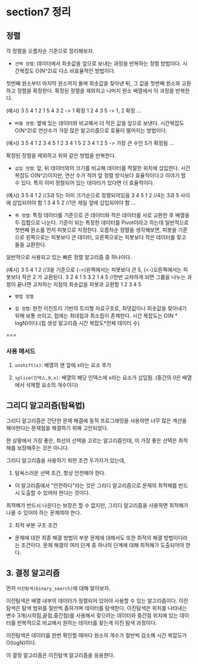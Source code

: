 # section7 정리

## 정렬

각 정렬을 오름차순 기준으로 정리해보자.

- `선택 정렬`: 데이터에서 최솟값을 앞으로 보내는 과정을 반복하는 정렬 방법이다. 시간복잡도 O(N^2)로 다소 비효율적인 방법이다.

첫번째 원소부터 마지막 원소까지 돌며 최솟값을 찾아낸 뒤, 그 값을 첫번쩨 원소와 교환하고 정렬을 확정한다. 확정된 정렬을 제외하고 나머지 원소 배열에서 이 과정을 반복한다.

(예시)
3 5 4 1 2
1 5 4 3 2 -> 1 확정
1 2 4 3 5 -> 1, 2 확정
...

- `버블 정렬`: 옆에 있는 데이터와 비교해서 더 작은 값을 앞으로 보낸다. 시간복잡도 O(N^2)로 연산수가 가장 많은 알고리즘으로 효율이 떨어지는 방법이다.

(예시)
3 5 4 1 2
3 4 5 1 2
3 4 1 5 2
3 4 1 2 5 -> 가장 큰 수인 5가 확정됨
...

확정된 정렬을 제외하고 위와 같은 방법을 반복한다.

- `삽입 정렬`: 앞, 뒤 데이터와의 크기를 비교해 데이터를 적절한 위치에 삽입한다. 시간복잡도 O(N^2)이지만, 연산 수가 적어 앞 정렬 방식보다 효율적이다고 이야기 할 수 있다. 특히 이미 정렬되어 있는 데이터가 있다면 더 효율적이다.

(예시)
3 5 4 1 2 //3과 5는 이미 크기순으로 정렬되어있음
3 4 5 1 2 //4는 3과 5 사이에 삽입되어야 함
1 3 4 5 2 //1은 제일 앞에 삽입되어야 함
...

- `퀵 정렬`: 특정 데이터를 기준으로 큰 데이터와 작은 데이터를 서로 교환한 후 배열을 두 집합으로 나눈다. 기준이 되는 특정한 데이터를 Pivot이라고 하는데 일반적으로 첫번째 원소를 먼저 피봇으로 지정한다.
오름차순 정렬을 생각해보면, 피봇을 기준으로 왼쪽으로는 피봇보다 큰 데이터, 오른쪽으로는 피봇보다 작은 데이터를 찾고 둘을 교환한다.

일반적으로 사용되고 있는 빠른 정렬 알고리즘 중 하나이다.

(예시)
3 5 4 1 2 //3을 기준으로 (->)왼쪽에서는 피봇보다 큰 5, (<-)오른쪽에서는 피봇보다 작은 2 가 교환된다.
3 2 4 1 5
3 2 1 4 5 //한번 교차하게 되면 그룹을 나누는 과정이 끝나면 교차하는 지점의 최솟값을 피봇과 교환함
1 2 3 4 5 


- `병합 정렬`

- `힙 정렬`: 완전 이진트리 기반의 트리형 자료구조로, 최댓값이나 최솟값을 찾아내기 위해 보통 쓰이고, 힙에는 최대힙과 최소힙이 존재한다.  시간 복잡도는 O(N * logN)이다.(힙 생성 알고리즘 시간 복잡도*전체 데이터 수)

===
### 사용 메서드

1. `unshift(x)`: 배열의 맨 앞에 x라는 요소 추가

2. `splice(인덱스,0,x)`: 배열의 해당 인덱스에 x라는 요소가 삽입됨. (중간의 0은  배열에서 삭제할 요소의 개수이다)
## 그리디 알고리즘(탐욕법)

그리디 알고리즘은 간단한 문제 해결에 동적 프로그래밍을 사용하면 너무 많은 계산을 해야한다는 문제점을 해결하기 위해 고안되었다.

현 상황에서 가장 좋은, 최선의 선택을 고르는 알고리즘인데, 이 가장 좋은 선택은 최적해를 보장해주는 것은 아니다.

그리디 알고리즘을 사용하기 위한 조건 두가지가 있는데,

1) 탐욕스러운 선택 조건, 항상 안전해야 한다.
- 이 알고리즘에서 "안전하다"라는 것은 그리디 알고리즘으로 문제의 최적해를 반드시 도출할 수 있어야 한다는 것이다.

최적해가 반드시 나온다는 보장은 할 수 없지만, 그리디 알고리즘을 사용하면 최적해가 나올 수 있어야 하는 문제여야 한다.

2) 최적 부분 구조 조건
- 문제에 대한 최종 해결 방법이 부분 문제에 대해서도 또한 최적의 해결 방법이다라는 조건이다. 문제 해결의 여러 단계 중 하나의 단계에 대해 최적해가 도출되어야 한다.

## 3. 결정 알고리즘

먼저 `이진탐색(binary_search)`에 대해 알아보자.

이진탐색은 배열 내부의 데이터가 정렬되어 있어야 사용할 수 있는 알고리즘이다. 이진탐색은 탐색 범위를 절반씩 좁혀가며 데이터를 탐색한다. 이진탐색은 위치를 나타내는 변수 3개(시작점,끝점,중간점)를 사용해서 찾으려는 데이터와 중간점 위치에 있는 데이터를 반복적으로 비교해서 원하는 데이터를 찾는게 이진 탐색 과정이다.

이진탐색은 데이터를 한번 확인할 때마다 원소의 개수가 절반씩 감소해 시간 복잡도가 O(logN)이다.

이 결정 알고리즘은 이진탐색 알고리즘을 응용한다. 
